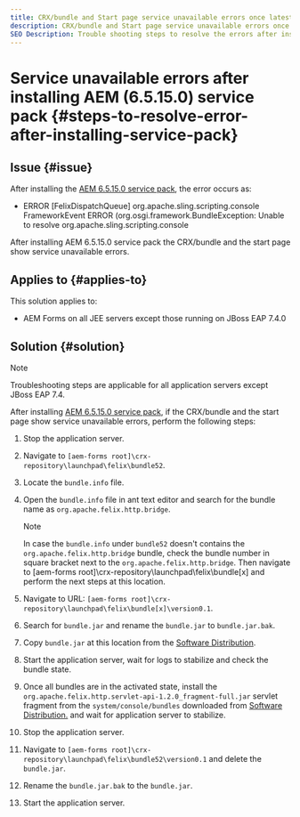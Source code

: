 ```yaml
---
title: CRX/bundle and Start page service unavailable errors once latest 6.5.15.0 service pack is installed
description: CRX/bundle and Start page service unavailable errors once latest 6.5.15.0 service pack is installed
SEO Description: Trouble shooting steps to resolve the errors after installing latest 6.5.15.0 service pack
---
```


# Service unavailable errors after installing AEM (6.5.15.0) service pack {#steps-to-resolve-error-after-installing-service-pack}

## Issue {#issue}

After installing the [AEM 6.5.15.0 service pack](https://experience.adobe.com/#/downloads/content/software-distribution/en/aem.html?package=/content/software-distribution/en/details.html/content/dam/aem/public/adobe/packages/cq650/servicepack/aem-service-pkg-6.5.15.0.zip), the error occurs as:
* ERROR [FelixDispatchQueue] org.apache.sling.scripting.console FrameworkEvent ERROR (org.osgi.framework.BundleException: Unable to resolve org.apache.sling.scripting.console

After installing AEM 6.5.15.0 service pack the CRX/bundle and the start page show service unavailable errors.

## Applies to {#applies-to}

This solution applies to:
* AEM Forms on all JEE servers except those running on JBoss EAP 7.4.0

## Solution {#solution}

>[!NOTE]
>
>Troubleshooting steps are applicable for all application servers except JBoss EAP 7.4.

After installing [AEM 6.5.15.0 service pack](https://experience.adobe.com/#/downloads/content/software-distribution/en/aem.html?package=/content/software-distribution/en/details.html/content/dam/aem/public/adobe/packages/cq650/servicepack/aem-service-pkg-6.5.15.0.zip), if the CRX/bundle and the start page show service unavailable errors, perform the following steps:

1. Stop the application server.
1. Navigate to `[aem-forms root]\crx-repository\launchpad\felix\bundle52`.
1. Locate the `bundle.info` file.
1. Open the `bundle.info` file in ant text editor and search for the bundle name as `org.apache.felix.http.bridge`.

   >[!NOTE] 
   >
   >In case the `bundle.info` under `bundle52` doesn't contains the `org.apache.felix.http.bridge` bundle, check the bundle number in square bracket next to the `org.apache.felix.http.bridge`. Then navigate to [aem-forms root]\crx-repository\launchpad\felix\bundle[x] and perform the next steps at this location.

1. Navigate to URL: `[aem-forms root]\crx-repository\launchpad\felix\bundle[x]\version0.1`.
1. Search for `bundle.jar` and rename the `bundle.jar` to `bundle.jar.bak`.
1. Copy `bundle.jar` at this location from the [Software Distribution](https://experience.adobe.com/#/downloads/content/software-distribution/en/aem.html?package=/content/software-distribution/en/details.html/content/dam/aem/public/adobe/packages/cq650/featurepack/bundle.jar).
1. Start the application server, wait for logs to stabilize and check the bundle state.
1. Once all bundles are in the activated state, install the `org.apache.felix.http.servlet-api-1.2.0_fragment-full.jar` servlet fragment from the `system/console/bundles` downloaded from [Software Distribution.](https://experience.adobe.com/#/downloads/content/software-distribution/en/aem.html?package=/content/software-distribution/en/details.html/content/dam/aem/public/adobe/packages/cq650/featurepack/org.apache.felix.http.servlet-api-1.2.0_fragment_full.jar) and wait for  application server to stabilize.
1. Stop the application server.
1. Navigate to `[aem-forms root]\crx-repository\launchpad\felix\bundle52\version0.1` and delete the `bundle.jar`.
1. Rename the `bundle.jar.bak` to the `bundle.jar`. 
1. Start the application server. 